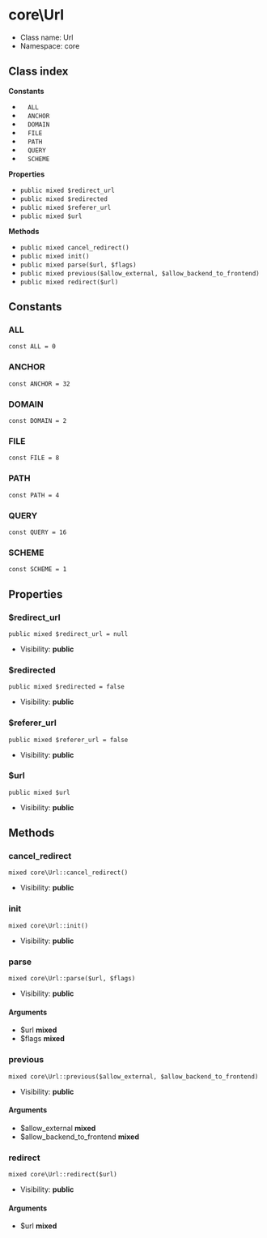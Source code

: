 # core\Url






* Class name: Url
* Namespace: core




## Class index
**Constants**
* `  ALL`
* `  ANCHOR`
* `  DOMAIN`
* `  FILE`
* `  PATH`
* `  QUERY`
* `  SCHEME`

**Properties**
* `public mixed $redirect_url`
* `public mixed $redirected`
* `public mixed $referer_url`
* `public mixed $url`

**Methods**
* `public mixed cancel_redirect()`
* `public mixed init()`
* `public mixed parse($url, $flags)`
* `public mixed previous($allow_external, $allow_backend_to_frontend)`
* `public mixed redirect($url)`





Constants
----------


### ALL

```
const ALL = 0
```





### ANCHOR

```
const ANCHOR = 32
```





### DOMAIN

```
const DOMAIN = 2
```





### FILE

```
const FILE = 8
```





### PATH

```
const PATH = 4
```





### QUERY

```
const QUERY = 16
```





### SCHEME

```
const SCHEME = 1
```





Properties
----------


### $redirect_url

```
public mixed $redirect_url = null
```





* Visibility: **public**


### $redirected

```
public mixed $redirected = false
```





* Visibility: **public**


### $referer_url

```
public mixed $referer_url = false
```





* Visibility: **public**


### $url

```
public mixed $url
```





* Visibility: **public**


Methods
-------


### cancel_redirect

```
mixed core\Url::cancel_redirect()
```





* Visibility: **public**



### init

```
mixed core\Url::init()
```





* Visibility: **public**



### parse

```
mixed core\Url::parse($url, $flags)
```





* Visibility: **public**

#### Arguments

* $url **mixed**
* $flags **mixed**



### previous

```
mixed core\Url::previous($allow_external, $allow_backend_to_frontend)
```





* Visibility: **public**

#### Arguments

* $allow_external **mixed**
* $allow_backend_to_frontend **mixed**



### redirect

```
mixed core\Url::redirect($url)
```





* Visibility: **public**

#### Arguments

* $url **mixed**


